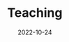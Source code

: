 ---
title: Teaching
date: 2022-10-24

type: landing

sections:
  - block: contact
    content:
      title: Courses
    text: |
        ECE285, Electric Circuit Analysis I (Undergraduate Level)
        ECE350, Embedded Systems and Hardware Interfaces (Undergraduate Level)
        ECE618, Hardware Accelerators for Machine Learning (Graduate Level)
---